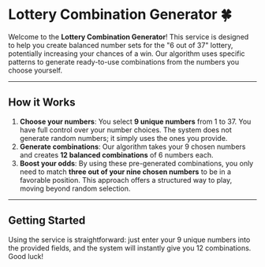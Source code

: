 # Lottery Combination Generator 🍀

Welcome to the **Lottery Combination Generator**! This service is designed to help you create balanced number sets for the "6 out of 37" lottery, potentially increasing your chances of a win. Our algorithm uses specific patterns to generate ready-to-use combinations from the numbers you choose yourself.

---

## How it Works

1.  **Choose your numbers**: You select **9 unique numbers** from 1 to 37. You have full control over your number choices. The system does not generate random numbers; it simply uses the ones you provide.
2.  **Generate combinations**: Our algorithm takes your 9 chosen numbers and creates **12 balanced combinations** of 6 numbers each.
3.  **Boost your odds**: By using these pre-generated combinations, you only need to match **three out of your nine chosen numbers** to be in a favorable position. This approach offers a structured way to play, moving beyond random selection.

---

## Getting Started

Using the service is straightforward: just enter your 9 unique numbers into the provided fields, and the system will instantly give you 12 combinations. Good luck!
